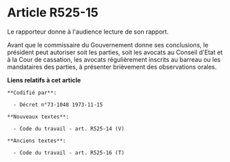 # Article R525-15

Le rapporteur donne à l'audience lecture de son rapport.

Avant que le commissaire du Gouvernement donne ses conclusions, le président peut autoriser soit les parties, soit les
avocats au Conseil d'Etat et à la Cour de cassation, les avocats régulièrement inscrits au barreau ou les mandataires des
parties, à présenter brièvement des observations orales.

**Liens relatifs à cet article**

	**Codifié par**:

	  - Décret n°73-1048 1973-11-15

	**Nouveaux textes**:

	  - Code du travail - art. R525-14 (V)

	**Anciens textes**:

	  - Code du travail - art. R525-16 (T)
